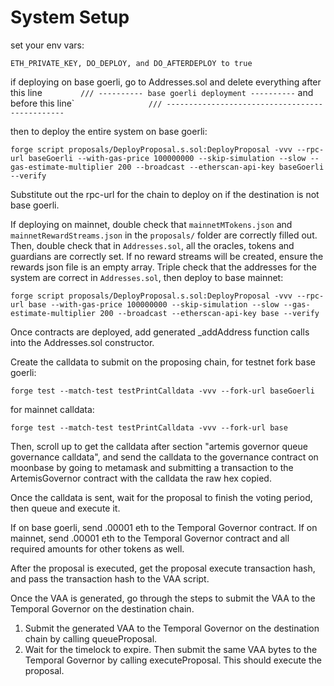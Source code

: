 # System Setup

set your env vars:

`ETH_PRIVATE_KEY, DO_DEPLOY, and DO_AFTERDEPLOY to true`

if deploying on base goerli, go to Addresses.sol and delete everything after this line
```        /// ---------- base goerli deployment ----------```
and before this line`
```                /// -----------------------------------------------```

then to deploy the entire system on base goerli:

```forge script proposals/DeployProposal.s.sol:DeployProposal -vvv --rpc-url baseGoerli --with-gas-price 100000000 --skip-simulation --slow --gas-estimate-multiplier 200 --broadcast --etherscan-api-key baseGoerli --verify```

Substitute out the rpc-url for the chain to deploy on if the destination is not base goerli.

If deploying on mainnet, double check that `mainnetMTokens.json` and `mainnetRewardStreams.json` in the `proposals/` folder are correctly filled out. Then, double check that in `Addresses.sol`, all the oracles, tokens and guardians are correctly set. If no reward streams will be created, ensure the rewards json file is an empty array. Triple check that the addresses for the system are correct in `Addresses.sol`, then deploy to base mainnet:

```forge script proposals/DeployProposal.s.sol:DeployProposal -vvv --rpc-url base --with-gas-price 100000000 --skip-simulation --slow --gas-estimate-multiplier 200 --broadcast --etherscan-api-key base --verify```

Once contracts are deployed, add generated _addAddress function calls into the Addresses.sol constructor.

Create the calldata to submit on the proposing chain, for testnet fork base goerli:

```forge test --match-test testPrintCalldata -vvv --fork-url baseGoerli```

for mainnet calldata:

```forge test --match-test testPrintCalldata -vvv --fork-url base```

Then, scroll up to get the calldata after section "artemis governor queue governance calldata", and send the calldata to the governance contract on moonbase by going to metamask and submitting a transaction to the ArtemisGovernor contract with the calldata the raw hex copied.

Once the calldata is sent, wait for the proposal to finish the voting period, then queue and execute it.

If on base goerli, send .00001 eth to the Temporal Governor contract. If on mainnet, send .00001 eth to the Temporal Governor contract and all required amounts for other tokens as well.

After the proposal is executed, get the proposal execute transaction hash, and pass the transaction hash to the VAA script.

Once the VAA is generated, go through the steps to submit the VAA to the Temporal Governor on the destination chain.

1. Submit the generated VAA to the Temporal Governor on the destination chain by calling queueProposal.
2. Wait for the timelock to expire. Then submit the same VAA bytes to the Temporal Governor by calling executeProposal. This should execute the proposal.
